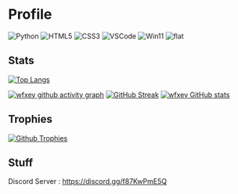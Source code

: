 # Profile

![Python](https://img.shields.io/badge/Code-Python-informational?style=flat&logo=python&logoColor=white&color=brightgreen) ![HTML5](https://img.shields.io/badge/Code-HTML5-informational?style=flat&logo=html5&logoColor=white&color=brightgreen) ![CSS3](https://img.shields.io/badge/Code-CSS3-informational?style=flat&logo=CSS3&logoColor=white&color=brightgreen) ![VSCode](https://img.shields.io/badge/Editor-VSCode-informational?style=flat&logo=VSCode&logoColor=white&color=blue) ![Win11](https://img.shields.io/badge/OS-Windows-informational?style=flat&logo=Windows&logoColor=white&color=red) ![flat](https://dcbadge.limes.pink/api/shield/852977967776399400?bot=true&style=flat)   

## Stats 

[![Top Langs](https://github-readme-stats.vercel.app/api/top-langs/?username=wfxey&layout=compact&theme=dark)](https://github.com/wfxey)

[![wfxey github activity graph](https://github-readme-activity-graph.vercel.app/graph?username=wfxey&theme=tokyo-night&height=300&area=true)](https://github.com/wfxey)
[![GitHub Streak](http://github-readme-streak-stats.herokuapp.com?user=wfxey&theme=dark)](https://github.com/wfxey)
[![wfxey GitHub stats](https://github-readme-stats.vercel.app/api?username=wfxey&show_icons=true&layout=compact&theme=dark)](https://github.com/wfxey)

## Trophies

[![Github Trophies](https://github-profile-trophy.vercel.app/?username=wfxey&theme=onedark&column=3&margin-w=15&margin-h=15)](https://github.com/wfxey)

## Stuff

Discord Server : https://discord.gg/f87KwPmE5Q
